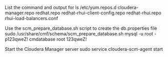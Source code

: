 List the command and output for 
ls /etc/yum.repos.d
cloudera-manager.repo  redhat.repo  redhat-rhui-client-config.repo  redhat-rhui.repo  rhui-load-balancers.conf

Use the scm_prepare_database.sh script to create the db.properties file
sudo /usr/share/cmf/schema/scm_prepare_database.sh mysql -u root -p123qweZ! cmdatabase root 123qweZ!

Start the Cloudera Manager server
sudo service cloudera-scm-agent start

